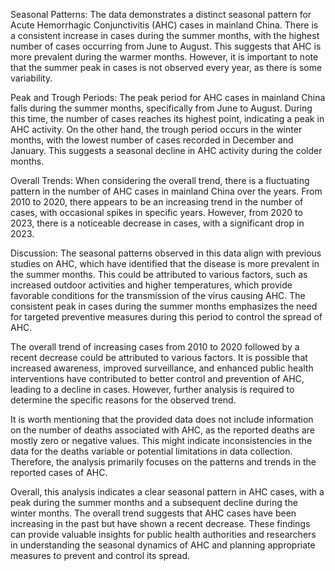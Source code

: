 Seasonal Patterns: The data demonstrates a distinct seasonal pattern for Acute Hemorrhagic Conjunctivitis (AHC) cases in mainland China. There is a consistent increase in cases during the summer months, with the highest number of cases occurring from June to August. This suggests that AHC is more prevalent during the warmer months. However, it is important to note that the summer peak in cases is not observed every year, as there is some variability.

Peak and Trough Periods: The peak period for AHC cases in mainland China falls during the summer months, specifically from June to August. During this time, the number of cases reaches its highest point, indicating a peak in AHC activity. On the other hand, the trough period occurs in the winter months, with the lowest number of cases recorded in December and January. This suggests a seasonal decline in AHC activity during the colder months.

Overall Trends: When considering the overall trend, there is a fluctuating pattern in the number of AHC cases in mainland China over the years. From 2010 to 2020, there appears to be an increasing trend in the number of cases, with occasional spikes in specific years. However, from 2020 to 2023, there is a noticeable decrease in cases, with a significant drop in 2023.

Discussion: The seasonal patterns observed in this data align with previous studies on AHC, which have identified that the disease is more prevalent in the summer months. This could be attributed to various factors, such as increased outdoor activities and higher temperatures, which provide favorable conditions for the transmission of the virus causing AHC. The consistent peak in cases during the summer months emphasizes the need for targeted preventive measures during this period to control the spread of AHC.

The overall trend of increasing cases from 2010 to 2020 followed by a recent decrease could be attributed to various factors. It is possible that increased awareness, improved surveillance, and enhanced public health interventions have contributed to better control and prevention of AHC, leading to a decline in cases. However, further analysis is required to determine the specific reasons for the observed trend.

It is worth mentioning that the provided data does not include information on the number of deaths associated with AHC, as the reported deaths are mostly zero or negative values. This might indicate inconsistencies in the data for the deaths variable or potential limitations in data collection. Therefore, the analysis primarily focuses on the patterns and trends in the reported cases of AHC.

Overall, this analysis indicates a clear seasonal pattern in AHC cases, with a peak during the summer months and a subsequent decline during the winter months. The overall trend suggests that AHC cases have been increasing in the past but have shown a recent decrease. These findings can provide valuable insights for public health authorities and researchers in understanding the seasonal dynamics of AHC and planning appropriate measures to prevent and control its spread.